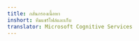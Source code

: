```yaml
---
title: กลั่นกรองเนื้อหา
inshort: ทีมแชร์ไฟล์และเก็บ
translator: Microsoft Cognitive Services
---
```





